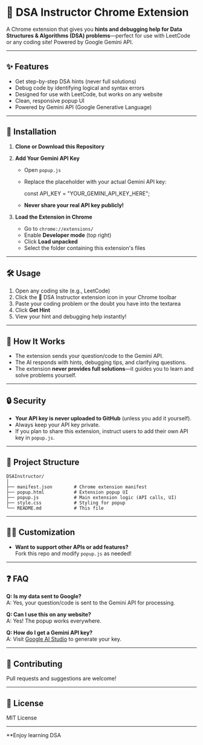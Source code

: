 # 🧠 DSA Instructor Chrome Extension

A Chrome extension that gives you **hints and debugging help for Data Structures & Algorithms (DSA) problems**—perfect for use with LeetCode or any coding site! Powered by Google Gemini API.

---

## ✨ Features

- Get step-by-step DSA hints (never full solutions)
- Debug code by identifying logical and syntax errors
- Designed for use with LeetCode, but works on any website
- Clean, responsive popup UI
- Powered by Gemini API (Google Generative Language)

---

## 🚀 Installation

1. **Clone or Download this Repository**

2. **Add Your Gemini API Key**

   - Open `popup.js`
   - Replace the placeholder with your actual Gemini API key:
     
     const API_KEY = "YOUR_GEMINI_API_KEY_HERE";
     
   - **Never share your real API key publicly!**

3. **Load the Extension in Chrome**

   - Go to `chrome://extensions/`
   - Enable **Developer mode** (top right)
   - Click **Load unpacked**
   - Select the folder containing this extension's files

---

## 🛠️ Usage

1. Open any coding site (e.g., LeetCode)
2. Click the 🧠 DSA Instructor extension icon in your Chrome toolbar
3. Paste your coding problem or the doubt you have into the textarea
4. Click **Get Hint**
5. View your hint and debugging help instantly!

---

## 📝 How It Works

- The extension sends your question/code to the Gemini API.
- The AI responds with hints, debugging tips, and clarifying questions.
- The extension **never provides full solutions**—it guides you to learn and solve problems yourself.

---

## 🔒 Security

- **Your API key is never uploaded to GitHub** (unless you add it yourself).
- Always keep your API key private.
- If you plan to share this extension, instruct users to add their own API key in `popup.js`.

---

## 📁 Project Structure

```
DSAInstructor/
│
├── manifest.json        # Chrome extension manifest
├── popup.html           # Extension popup UI
├── popup.js             # Main extension logic (API calls, UI)
├── style.css            # Styling for popup
└── README.md            # This file
```

---

## 🧑‍💻 Customization

- **Want to support other APIs or add features?**  
  Fork this repo and modify `popup.js` as needed!

---

## ❓ FAQ

**Q: Is my data sent to Google?**  
A: Yes, your question/code is sent to the Gemini API for processing.

**Q: Can I use this on any website?**  
A: Yes! The popup works everywhere.

**Q: How do I get a Gemini API key?**  
A: Visit [Google AI Studio](https://aistudio.google.com/app/apikey) to generate your key.

---

## 📢 Contributing

Pull requests and suggestions are welcome!

---

## 📜 License

MIT License

---

**Enjoy learning DSA